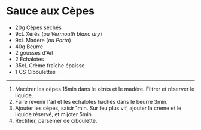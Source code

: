 # Sauce aux Cèpes

- 20g Cèpes séchés
- 9cL Xérès (*ou Vermouth blanc dry*)
- 9cL Madère (*ou Porto*)
- 40g Beurre
- 2 gousses d'Aïl
- 2 Échalotes
- 35cL Crème fraîche épaisse
- 1 CS Ciboulettes

---

1. Macérer les cèpes 15min dans le xérès et le madère. Filtrer et réserver le liquide.
2. Faire revenir l'aïl et les échalotes hachés dans le beurre 3min.
3. Ajouter les cèpes, saisir 1min. Sur feu plus vif, ajouter la crème et le liquide réservé, et mijoter 5min.
4. Rectifier, parsemer de ciboulette.
